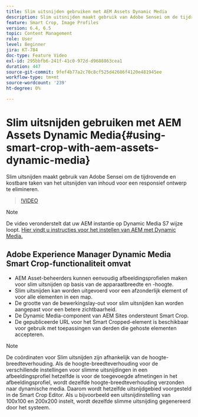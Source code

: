 ```yaml
---
title: Slim uitsnijden gebruiken met AEM Assets Dynamic Media
description: Slim uitsnijden maakt gebruik van Adobe Sensei om de tijdrovende en kostbare taken van het uitsnijden van inhoud voor een responsief ontwerp te elimineren.
feature: Smart Crop, Image Profiles
version: 6.4, 6.5
topic: Content Management
role: User
level: Beginner
jira: KT-784
doc-type: Feature Video
exl-id: 295bbfb6-241f-41c0-972d-d9688863cea1
duration: 447
source-git-commit: 9fef4b77a2c70c8cf525d42686f4120e481945ee
workflow-type: tm+mt
source-wordcount: '239'
ht-degree: 0%

---
```


# Slim uitsnijden gebruiken met AEM Assets Dynamic Media{#using-smart-crop-with-aem-assets-dynamic-media}

Slim uitsnijden maakt gebruik van Adobe Sensei om de tijdrovende en kostbare taken van het uitsnijden van inhoud voor een responsief ontwerp te elimineren.

>[!VIDEO](https://video.tv.adobe.com/v/21519?quality=12&learn=on)

>[!NOTE]
>
>De video veronderstelt dat uw AEM instantie op Dynamic Media S7 wijze loopt. [Hier vindt u instructies voor het instellen van AEM met Dynamic Media.](https://helpx.adobe.com/experience-manager/6-3/assets/using/config-dynamic-fp-14410.html)

## Adobe Experience Manager Dynamic Media Smart Crop-functionaliteit omvat

* AEM Asset-beheerders kunnen eenvoudig afbeeldingsprofielen maken voor slim uitsnijden op basis van de apparaatbreedte en -hoogte.
* Slim uitsnijden kan worden uitgevoerd voor een afzonderlijk element of voor alle elementen in een map.
* De grootte van de bewerkingslay-out voor slim uitsnijden kan worden aangepast voor een betere zichtbaarheid.
* De Dynamic Media-component van AEM Sites ondersteunt Smart Crop.
* De gepubliceerde URL voor het Smart Cropped-element is beschikbaar voor gebruik met toepassingen van derden die gehoste elementen accepteren.

>[!NOTE]
>
>De coördinaten voor Slim uitsnijden zijn afhankelijk van de hoogte-breedteverhouding. Als de hoogte-breedteverhouding voor de verschillende instellingen voor slimme uitsnijdingen in een afbeeldingsprofiel hetzelfde is voor de toegevoegde afmetingen in het afbeeldingsprofiel, wordt dezelfde hoogte-breedteverhouding verzonden naar dynamische media. Daarom wordt hetzelfde uitsnijdgebied voorgesteld in de Smart Crop Editor. Als u bijvoorbeeld een uitsnijdinstelling van 100x100 en 200x200 instelt, wordt dezelfde slimme uitsnijding gegenereerd door het systeem.
